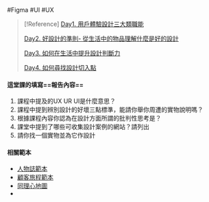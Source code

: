 #Figma #UI #UX

>[!Reference]
>[Day1. 用戶體驗設計三大類職能](https://ithelp.ithome.com.tw/articles/10264833)
>
>[Day2. 好設計的準則- 從生活中的物品理解什麼是好的設計](https://ithelp.ithome.com.tw/articles/10265665)
>
>[Day3. 如何在生活中提升設計判斷力](https://ithelp.ithome.com.tw/articles/10266492)
>
>[Day4. 如何尋找設計切入點](https://ithelp.ithome.com.tw/articles/10267778)
#### 這堂課的填寫==報告內容==
1. 課程中提及的UX UR UI是什麼意思？
2. 課程中提到辨別設計的好壞三點標準，能請你舉你周遭的實物說明嗎？
3. 根據課程內容你認為在設計方面所謂的批判性思考是？
4. 課堂中提到了哪些可收集設計案例的網站？請列出
5. 請你找一個實物並為它作設計
#### 相關範本
- [人物誌範本](https://www.figma.com/community/file/881830156311997001)
- [顧客旅程範本](https://www.figma.com/community/file/891225702324436074/user-journey-map-template)
- [同理心地圖](https://www.figma.com/community/file/880144659474768356/empathy-map-with-open-peeps)
- 

